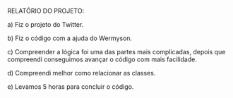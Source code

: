 RELATÓRIO DO PROJETO:

a)	Fiz o projeto do Twitter.

b)	Fiz o código com a ajuda do Wermyson.

c)	Compreender a lógica foi uma das partes mais complicadas, depois que compreendi conseguimos avançar o código com mais facilidade. 

d)	Compreendi melhor como relacionar as classes.

e)	Levamos 5 horas para concluir o código.
